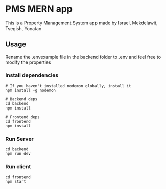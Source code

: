 # PMS MERN app

This is a Property Management System app made by Israel, Mekdelawit, Tsegish, Yonatan

## Usage

Rename the .envexample file in the backend folder to .env and feel free to modify the properties

### Install dependencies

```
# If you haven't installed nodemon globally, install it
npm install -g nodemon

# Backend deps
cd backend
npm install

# Frontend deps
cd frontend
npm install
```

### Run Server

```
cd backend
npm run dev
```

### Run client

```
cd frontend
npm start
```